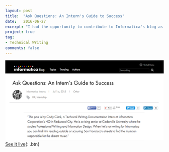 ```yaml
---
layout: post
title:  "Ask Questions: An Intern's Guide to Success"
date:   2016-06-27
excerpt: "I had the opportunity to contribute to Informatica's blog as a guest author. Here's that post."
project: true
tag:
- Technical Writing
comments: false
---
```

![Hortonworks_Cover](/assets/img/intern-blog.png)
[See it live](http://blogs.informatica.com/2015/07/01/ask-questions-an-interns-guide-to-success/#fbid=r6z_WQupGRn){: .btn}

